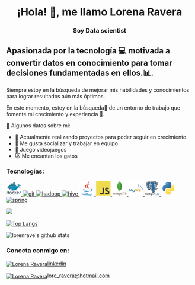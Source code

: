 <h1 align="center">¡Hola! 👋, me llamo Lorena Ravera</h1>
<h3 align="center">Soy Data scientist</h3>

 ## Apasionada por la tecnología 💻  motivada a convertir datos en conocimiento para tomar decisiones fundamentadas en ellos.📊.
 
 Siempre estoy en la búsqueda de mejorar mis habilidades y conocimientos para lograr resultados aún más óptimos.
 
 En este momento, estoy en la búsqueda🔎 de un entorno de trabajo que fomente mi crecimiento y experiencia 💾. 

 

 💬 Algunos datos sobre mi:
   * 🔭 Actualmente realizando proyectos para poder seguir en crecimiento
   * 👯 Me gusta socializar y trabajar en equipo
   * 👾 Juego videojuegos
   * 😻 Me encantan los gatos



<h3 align="left">Tecnologías:</h3>
<p align="left"> <a href="https://www.docker.com/" target="_blank" rel="noreferrer"> <img src="https://raw.githubusercontent.com/devicons/devicon/master/icons/docker/docker-original-wordmark.svg" alt="docker" width="40" height="40"/> </a> <a href="https://git-scm.com/" target="_blank" rel="noreferrer"> <img src="https://www.vectorlogo.zone/logos/git-scm/git-scm-icon.svg" alt="git" width="40" height="40"/> </a> <a href="https://hadoop.apache.org/" target="_blank" rel="noreferrer"> <img src="https://www.vectorlogo.zone/logos/apache_hadoop/apache_hadoop-icon.svg" alt="hadoop" width="40" height="40"/> </a> <a href="https://hive.apache.org/" target="_blank" rel="noreferrer"> <img src="https://www.vectorlogo.zone/logos/apache_hive/apache_hive-icon.svg" alt="hive" width="40" height="40"/> </a> <a href="https://www.java.com" target="_blank" rel="noreferrer"> <img src="https://raw.githubusercontent.com/devicons/devicon/master/icons/java/java-original.svg" alt="java" width="40" height="40"/> </a> <a href="https://developer.mozilla.org/en-US/docs/Web/JavaScript" target="_blank" rel="noreferrer"> <img src="https://raw.githubusercontent.com/devicons/devicon/master/icons/javascript/javascript-original.svg" alt="javascript" width="40" height="40"/> </a> <a href="https://www.mongodb.com/" target="_blank" rel="noreferrer"> <img src="https://raw.githubusercontent.com/devicons/devicon/master/icons/mongodb/mongodb-original-wordmark.svg" alt="mongodb" width="40" height="40"/> </a> <a href="https://www.mysql.com/" target="_blank" rel="noreferrer"> <img src="https://raw.githubusercontent.com/devicons/devicon/master/icons/mysql/mysql-original-wordmark.svg" alt="mysql" width="40" height="40"/> </a> <a href="https://www.postgresql.org" target="_blank" rel="noreferrer"> <img src="https://raw.githubusercontent.com/devicons/devicon/master/icons/postgresql/postgresql-original-wordmark.svg" alt="postgresql" width="40" height="40"/> </a> <a href="https://www.python.org" target="_blank" rel="noreferrer"> <img src="https://raw.githubusercontent.com/devicons/devicon/master/icons/python/python-original.svg" alt="python" width="40" height="40"/> </a> <a href="https://spring.io/" target="_blank" rel="noreferrer"> <img src="https://www.vectorlogo.zone/logos/springio/springio-icon.svg" alt="spring" width="40" height="40"/> </a> </p>


<a href="https://visitcount.itsvg.in">

 
  <img src="https://visitcount.itsvg.in/api?id=lorenrave&label=Profile%20Views&color=11&icon=0&pretty=false" />
</a>


[![Top Langs](https://github-readme-stats.vercel.app/api/top-langs/?username=lorenrave&layout=compact&theme=midnight-purple)](https://github.com/lorenrave/github-readme-stats)

![lorenrave's github stats](https://github-readme-stats.vercel.app/api?username=lorenrave&theme=midnight-purple&show_icons=true)

<h3 align="left">Conecta conmigo en:</h3>
<p align="left">

<a href="https://linkedin.com/in/lorena-ravera/" target="blank"><img align="center" src="https://cdn.jsdelivr.net/npm/simple-icons@3.0.1/icons/linkedin.svg" alt="Lorena Ravera" height="30" width="40" />linkedin</a>

<a href="mailto:lore_ravera@hotmail.com " target="blank"><img align="center" src="https://cdn.jsdelivr.net/npm/simple-icons@3.0.1/icons/gmail.svg" alt="Lorena Ravera" height="30" width="40" />lore_ravera@hotmail.com</a>
